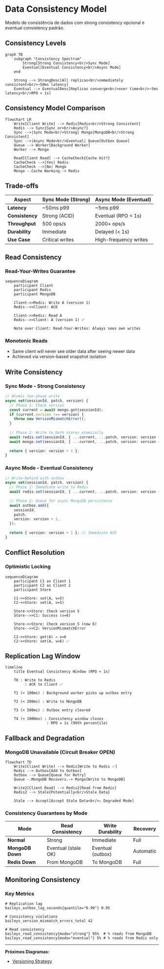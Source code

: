 # Data Consistency Model

Modelo de consistência de dados com strong consistency opcional e eventual consistency padrão.

## Consistency Levels

```mermaid
graph TB
    subgraph "Consistency Spectrum"
        Strong[Strong Consistency<br/>Sync Mode]
        Eventual[Eventual Consistency<br/>Async Mode]
    end
    
    Strong --> StrongDesc[All replicas<br/>immediately consistent<br/>~50ms latency]
    Eventual --> EventualDesc[Replicas converge<br/>over time<br/>~5ms latency<br/>RPO < 1s]
```

## Consistency Model Comparison

```mermaid
flowchart LR
    Write[Client Write] --> Redis[Redis<br/>Strong Consistent]
    Redis --> Sync{Sync or<br/>Async?}
    Sync -->|Sync Mode<br/>Strong| Mongo[MongoDB<br/>Strong Consistent]
    Sync -->|Async Mode<br/>Eventual| Queue[Outbox Queue]
    Queue --> Worker[Background Worker]
    Worker --> Mongo
    
    Read[Client Read] --> CacheCheck{Cache Hit?}
    CacheCheck -->|Yes| Redis
    CacheCheck -->|No| Mongo
    Mongo -.Cache Warming.-> Redis
```

## Trade-offs

| Aspect | Sync Mode (Strong) | Async Mode (Eventual) |
|--------|-------------------|----------------------|
| **Latency** | ~50ms p99 | ~5ms p99 |
| **Consistency** | Strong (ACID) | Eventual (RPO < 1s) |
| **Throughput** | 500 ops/s | 2000+ ops/s |
| **Durability** | Immediate | Delayed (< 1s) |
| **Use Case** | Critical writes | High-frequency writes |

## Read Consistency

### Read-Your-Writes Guarantee
```mermaid
sequenceDiagram
    participant Client
    participant Redis
    participant MongoDB
    
    Client->>Redis: Write A (version 1)
    Redis-->>Client: ACK
    
    Client->>Redis: Read A
    Redis-->>Client: A (version 1) ✅
    
    Note over Client: Read-Your-Writes: Always sees own writes
```

### Monotonic Reads
- Same client will never see older data after seeing newer data
- Achieved via version-based snapshot isolation

## Write Consistency

### Sync Mode - Strong Consistency
```typescript
// Atomic two-phase write
async set(sessionId, patch, version) {
  // Phase 1: Check version
  const current = await mongo.get(sessionId);
  if (current.version !== version) {
    throw new VersionMismatchError();
  }
  
  // Phase 2: Write to both stores atomically
  await redis.set(sessionId, { ...current, ...patch, version: version + 1 });
  await mongo.set(sessionId, { ...current, ...patch, version: version + 1 });
  
  return { version: version + 1 };
}
```

### Async Mode - Eventual Consistency
```typescript
// Write-behind with outbox
async set(sessionId, patch, version) {
  // Phase 1: Immediate write to Redis
  await redis.set(sessionId, { ...current, ...patch, version: version + 1 });
  
  // Phase 2: Queue for async MongoDB persistence
  await outbox.add({
    sessionId,
    patch,
    version: version + 1,
  });
  
  return { version: version + 1 }; // Immediate ACK
}
```

## Conflict Resolution

### Optimistic Locking
```mermaid
sequenceDiagram
    participant C1 as Client 1
    participant C2 as Client 2
    participant Store
    
    C1->>Store: set(A, v=5)
    C2->>Store: set(A, v=5)
    
    Store->>Store: Check version 5
    Store-->>C1: Success (v=6)
    
    Store->>Store: Check version 5 (now 6)
    Store-->>C2: VersionMismatchError
    
    C2->>Store: get(A) → v=6
    C2->>Store: set(A, v=6) ✅
```

## Replication Lag Window

```mermaid
timeline
    title Eventual Consistency Window (RPO < 1s)
    
    T0 : Write to Redis
         : ACK to Client ✅
    
    T1 (< 100ms) : Background worker picks up outbox entry
    
    T2 (< 200ms) : Write to MongoDB
    
    T3 (< 500ms) : Outbox entry cleared
    
    T4 (< 1000ms) : Consistency window closes
                   : RPO = 1s (99th percentile)
```

## Fallback and Degradation

### MongoDB Unavailable (Circuit Breaker OPEN)
```mermaid
flowchart TD
    Write[Client Write] --> Redis[Write to Redis ✅]
    Redis --> Outbox[Add to Outbox]
    Outbox --> Queue[Queue for Retry]
    Queue -.MongoDB Recovers.-> Mongo[Write to MongoDB]
    
    Write2[Client Read] --> Redis2[Read from Redis]
    Redis2 --> Stale{Potentially<br/>Stale Data}
    
    Stale --> Accept[Accept Stale Data<br/>⚠️ Degraded Mode]
```

### Consistency Guarantees by Mode

| Mode | Read Consistency | Write Durability | Recovery |
|------|-----------------|------------------|----------|
| **Normal** | Strong | Immediate | Full |
| **MongoDB Down** | Eventual (stale OK) | Eventual (outbox) | Automatic |
| **Redis Down** | From MongoDB | To MongoDB | Full |

## Monitoring Consistency

### Key Metrics
```
# Replication lag
baileys_outbox_lag_seconds{quantile="0.99"} 0.95

# Consistency violations
baileys_version_mismatch_errors_total 42

# Read consistency
baileys_read_consistency{mode="strong"} 95%  # % reads from MongoDB
baileys_read_consistency{mode="eventual"} 5% # % reads from Redis only
```

---

**Próximos Diagramas:**
- [Versioning Strategy](./versioning.md)
